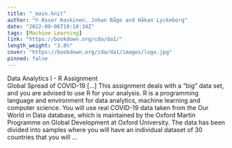 ```yaml
---
title: "_main.knit"
author: "© Asser Koskinen, Johan Båge and Håkan Lyckeborg"
date: "2022-09-06T19:18:34Z"
tags: [Machine Learning]
link: "https://bookdown.org/cda/da1/"
length_weight: "3.8%"
cover: "https://bookdown.org/cda/da1/images/logo.jpg"
pinned: false
---
```


Data Analytics I - R Assignment<br />
Global Spread of COVID-19</div> [...] This assignment deals with a “big” data set, and you are advised to use R for your analysis. R is a programming language and environment for data analytics, machine learning and computer science. You will use real COVID-19 data taken from the Our World in Data database, which is maintained by the Oxford Martin Programme on Global Development at Oxford University. The data has been divided into samples where you will have an individual dataset of 30 countries that you will ...
